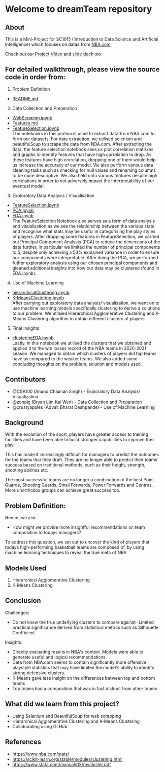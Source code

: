 # Welcome to dreamTeam repository

## About

This is a Mini-Project for SC1015 (Introduction to Data Science and Artificial Intelligence) which focuses on datas from [NBA.com](https://www.nba.com/stats/players/).

Check out our [Project Video](https://youtu.be/ruRb7fCCUM8) and [slide deck](https://github.com/CSA100/nba-dsai/blob/master/BCF3_Group1_DeshpandeLimSingh.pptx) too


## For detailed walkthrough, please view the source code in order from:

1. Problem Definition
- [README.md](https://github.com/CSA100/nba-dsai/blob/master/README.md)


2. Data Collection and Preperation
- [WebScraping.ipynb](https://github.com/CSA100/nba-dsai/blob/master/Web%20Scrapping.ipynb)
- [Features.md](https://github.com/CSA100/nba-dsai/blob/master/Features.md)
- [FeatureSelection.ipynb](https://github.com/CSA100/nba-dsai/blob/master/FeatureSelection.ipynb)  
The notebooks in this portion is used to extract data from NBA.com to form our datasets. For data extraction, we utilised selenium and beautifulSoup to scrape the data from NBA.com. After extracting the data, the feature selection notebook sees us plot correlation matrixes and graphs to identify features that have high correlation to drop. As these features have high correlation, dropping one of them would help us increase the accuracy of our model. We also perform various data cleaning tasks such as checking for null values and renaming columns to be more descriptive. We also held onto various features despite high correlations in order to not adversely impact the interpretability of our eventual model.

3. Exploratory Data Analysis / Visualisation
- [FeatureSelection.ipynb](https://github.com/CSA100/nba-dsai/blob/master/FeatureSelection.ipynb)
- [PCA.ipynb](https://github.com/CSA100/nba-dsai/blob/master/PCA.ipynb)
- [EDA.ipynb](https://github.com/CSA100/nba-dsai/blob/master/EDA.ipynb)  
The FeatureSelection Notebook also serves as a form of data analysis and visualisation as we see the relationship between the various stats and recognise what stats may be useful in categorising the play styles of players. After dropping some features in FeatureSelection, we carried out Principal Component Analysis (PCA) to reduce the dimensions of the data further, in particular we limited the number of principal components to 5, despite only achieving a 53% explained variance in order to ensure our components were interpretable. After doing the PCA, we performed futher exploratory analysis using our chosen principal components and gleaned additional insights into how our data may be clustered (found in EDA.ipynb).


4. Use of Machine Learning
- [hierarchicalClustering.ipynb](https://github.com/CSA100/nba-dsai/blob/master/hierarchicalClustering.ipynb)
- [K-MeansClustering.ipynb](https://github.com/CSA100/nba-dsai/blob/master/K-MeansClustering.ipynb)  
After carrying out exploratory data analysis/ visualisation, we went on to use machine learning models specifically clustering to derive a solutions to our problem. We utilsied Hierarchical Agglomerative Clustering and K-Means Clustering algorithm to obtain different clusters of players. 

5. Final Insights
- [clusteringEDA.ipynb](https://github.com/CSA100/nba-dsai/blob/master/clusteringEDA.ipynb)   
Lastly, in this notebook we utilised the clusters that we obtained and applied it to the win losses record of the NBA teams in 2020-2021 season. We managed to obtain which clusters of players did top teams have as compared to the weaker teams. We also added some concluding thoughts on the problem, solution and models used. 


## Contributors
- @CSA100 (Anand Chaanan Singh) - Exploratory Data Analysis/ Visualization
- @zonpig (Bryan Lim Kai Wen) - Data Collection and Preparation
- @crustyapples (Advait Bharat Deshpande) - Use of Machine Learning

## Background
With the evolution of the sport, players have greater access to training facilities and have been able to build stronger capabilities to improve their play.

This has made it increasingly difficult for managers to predict the outcomes for the teams that they draft. They are no longer able to predict their teams’ success based on traditional methods, such as their height, strength, shooting abilities etc. 

The most successful teams are no longer a combination of the best Point Guards, Shooting Guards, Small Forwards, Power Forwards and Centres. More unorthodox groups can achieve great success too.

## Problem Definition:
Hence, we ask:
- How might we provide more insightful recommendations on team composition to todays managers?

To address this question, we set out to uncover the kind of players that todays high-performing basketball teams are composed of, by using machine learning techniques to reveal the true meta of NBA

## Models Used

1. Hierarchical Agglomerative Clustering 
2. K-Means Clustering

## Conclusion
Challenges:
- Do not know the true underlying clusters to compare against
-Limited practical significance derived from statistical metrics such as Silhouette Coefficient

Insights:
- Directly evaluating results in NBA's context. Models were able to generate useful and logical recommendations.
- Data from NBA.com seems to contain significantly more offensive playstyle statistics that may have limited the model's ability to identify strong defensive clusters.
- K-Means gave less insight on the differences between top and bottom teams
- Top teams had a composition that was in fact distinct from other teams


## What did we learn from this project?
- Using Selenium and BeautifulSoup for web scrapping
- Hierarchical Agglomerative Clustering and K-Means Clustering
- Collaborating using GitHub

## References
- https://www.nba.com/stats/
- https://scikit-learn.org/stable/modules/clustering.html
- https://www.stata.com/manuals13/mvcluster.pdf
